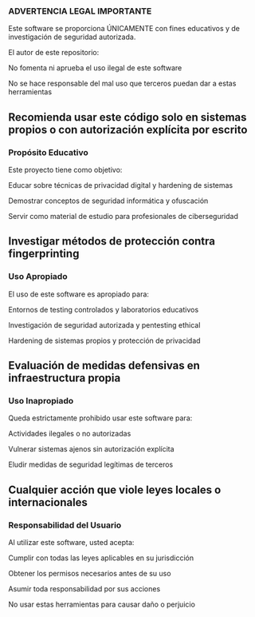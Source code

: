### ADVERTENCIA LEGAL IMPORTANTE
Este software se proporciona ÚNICAMENTE con fines educativos y de investigación de seguridad autorizada.

El autor de este repositorio:

No fomenta ni aprueba el uso ilegal de este software

No se hace responsable del mal uso que terceros puedan dar a estas herramientas

Recomienda usar este código solo en sistemas propios o con autorización explícita por escrito
---
### Propósito Educativo
Este proyecto tiene como objetivo:

Educar sobre técnicas de privacidad digital y hardening de sistemas

Demostrar conceptos de seguridad informática y ofuscación

Servir como material de estudio para profesionales de ciberseguridad

Investigar métodos de protección contra fingerprinting
---

### Uso Apropiado
El uso de este software es apropiado para:

Entornos de testing controlados y laboratorios educativos

Investigación de seguridad autorizada y pentesting ethical

Hardening de sistemas propios y protección de privacidad

Evaluación de medidas defensivas en infraestructura propia
---

### Uso Inapropiado
Queda estrictamente prohibido usar este software para:

Actividades ilegales o no autorizadas

Vulnerar sistemas ajenos sin autorización explícita

Eludir medidas de seguridad legítimas de terceros

Cualquier acción que viole leyes locales o internacionales
---

### Responsabilidad del Usuario
Al utilizar este software, usted acepta:

Cumplir con todas las leyes aplicables en su jurisdicción

Obtener los permisos necesarios antes de su uso

Asumir toda responsabilidad por sus acciones

No usar estas herramientas para causar daño o perjuicio